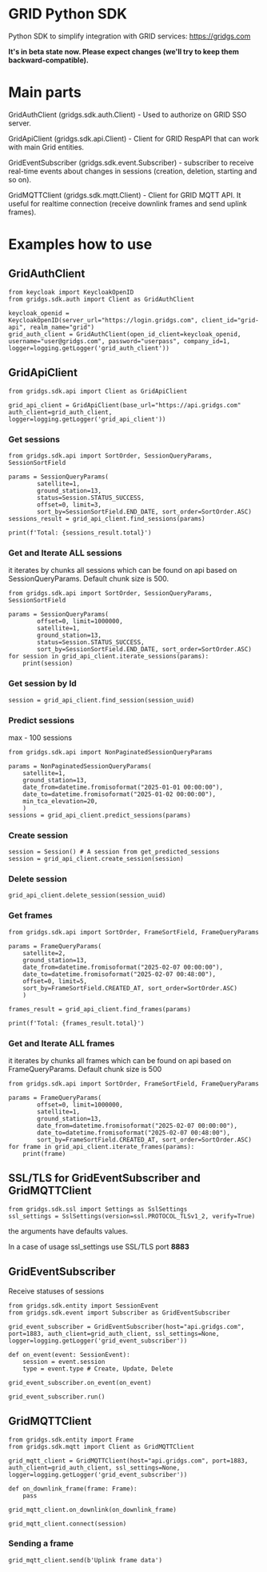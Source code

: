 # GRID Python SDK
Python SDK to simplify integration with GRID services: https://gridgs.com

**It's in beta state now. Please expect changes (we'll try to keep them backward-compatible).**

# Main parts
GridAuthClient (gridgs.sdk.auth.Client) - Used to authorize on GRID SSO server.

GridApiClient (gridgs.sdk.api.Client) - Client for GRID RespAPI that can work with main Grid entities.

GridEventSubscriber (gridgs.sdk.event.Subscriber) - subscriber to receive real-time events about changes in sessions (creation, deletion, starting and so on).

GridMQTTClient (gridgs.sdk.mqtt.Client) - Client for GRID MQTT API. It useful for realtime connection (receive downlink frames and send uplink frames).

# Examples how to use
## GridAuthClient
```
from keycloak import KeycloakOpenID
from gridgs.sdk.auth import Client as GridAuthClient

keycloak_openid = KeycloakOpenID(server_url="https://login.gridgs.com", client_id="grid-api", realm_name="grid")
grid_auth_client = GridAuthClient(open_id_client=keycloak_openid, username="user@gridgs.com", password="userpass", company_id=1, logger=logging.getLogger('grid_auth_client'))
```

## GridApiClient

```
from gridgs.sdk.api import Client as GridApiClient

grid_api_client = GridApiClient(base_url="https://api.gridgs.com" auth_client=grid_auth_client, logger=logging.getLogger('grid_api_client'))
```

### Get sessions
```
from gridgs.sdk.api import SortOrder, SessionQueryParams, SessionSortField

params = SessionQueryParams(
        satellite=1,
        ground_station=13,
        status=Session.STATUS_SUCCESS,
        offset=0, limit=3, 
        sort_by=SessionSortField.END_DATE, sort_order=SortOrder.ASC)
sessions_result = grid_api_client.find_sessions(params)

print(f'Total: {sessions_result.total}')
```

### Get and Iterate ALL sessions
it iterates by chunks all sessions which can be found on api based on SessionQueryParams. Default chunk size is 500. 
```
from gridgs.sdk.api import SortOrder, SessionQueryParams, SessionSortField

params = SessionQueryParams(
        offset=0, limit=1000000,
        satellite=1,
        ground_station=13,
        status=Session.STATUS_SUCCESS,
        sort_by=SessionSortField.END_DATE, sort_order=SortOrder.ASC)
for session in grid_api_client.iterate_sessions(params):
    print(session)
```


### Get session by Id
```
session = grid_api_client.find_session(session_uuid)
```

### Predict sessions
max - 100 sessions
```
from gridgs.sdk.api import NonPaginatedSessionQueryParams

params = NonPaginatedSessionQueryParams(
    satellite=1, 
    ground_station=13,
    date_from=datetime.fromisoformat("2025-01-01 00:00:00"),
    date_to=datetime.fromisoformat("2025-01-02 00:00:00"),
    min_tca_elevation=20,
    )
sessions = grid_api_client.predict_sessions(params) 
```

### Create session
```
session = Session() # A session from get_predicted_sessions
session = grid_api_client.create_session(session)
```

### Delete session
```
grid_api_client.delete_session(session_uuid)
```

### Get frames
```
from gridgs.sdk.api import SortOrder, FrameSortField, FrameQueryParams

params = FrameQueryParams(
    satellite=2, 
    ground_station=13, 
    date_from=datetime.fromisoformat("2025-02-07 00:00:00"), 
    date_to=datetime.fromisoformat("2025-02-07 00:48:00"), 
    offset=0, limit=5, 
    sort_by=FrameSortField.CREATED_AT, sort_order=SortOrder.ASC)
    )

frames_result = grid_api_client.find_frames(params) 

print(f'Total: {frames_result.total}')
```

### Get and Iterate ALL frames
it iterates by chunks all frames which can be found on api based on FrameQueryParams. Default chunk size is 500
```
from gridgs.sdk.api import SortOrder, FrameSortField, FrameQueryParams

params = FrameQueryParams(
        offset=0, limit=1000000, 
        satellite=1,
        ground_station=13,
        date_from=datetime.fromisoformat("2025-02-07 00:00:00"), 
        date_to=datetime.fromisoformat("2025-02-07 00:48:00"), 
        sort_by=FrameSortField.CREATED_AT, sort_order=SortOrder.ASC)
for frame in grid_api_client.iterate_frames(params):
    print(frame)
```

## SSL/TLS for GridEventSubscriber and GridMQTTClient
```
from gridgs.sdk.ssl import Settings as SslSettings
ssl_settings = SslSettings(version=ssl.PROTOCOL_TLSv1_2, verify=True)
```
the arguments have defaults values.

In a case of usage ssl_settings use SSL/TLS port **8883**

## GridEventSubscriber

Receive statuses of sessions

```
from gridgs.sdk.entity import SessionEvent
from gridgs.sdk.event import Subscriber as GridEventSubscriber

grid_event_subscriber = GridEventSubscriber(host="api.gridgs.com", port=1883, auth_client=grid_auth_client, ssl_settings=None, logger=logging.getLogger('grid_event_subscriber'))

def on_event(event: SessionEvent):
    session = event.session
    type = event.type # Create, Update, Delete

grid_event_subscriber.on_event(on_event)

grid_event_subscriber.run()
```

## GridMQTTClient

```
from gridgs.sdk.entity import Frame
from gridgs.sdk.mqtt import Client as GridMQTTClient

grid_mqtt_client = GridMQTTClient(host="api.gridgs.com", port=1883, auth_client=grid_auth_client, ssl_settings=None, logger=logging.getLogger('grid_event_subscriber'))

def on_downlink_frame(frame: Frame):
    pass

grid_mqtt_client.on_downlink(on_downlink_frame)

grid_mqtt_client.connect(session)
```

### Sending a frame

```
grid_mqtt_client.send(b'Uplink frame data')
```
